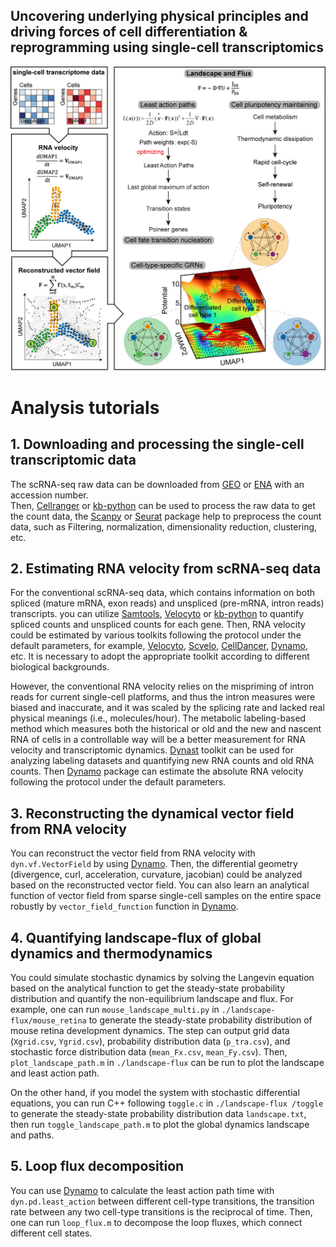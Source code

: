 ## Uncovering underlying physical principles and driving forces of cell differentiation & reprogramming using single-cell transcriptomics

![image](https://github.com/Zhu-1998/celldevelopment/blob/main/Graph.jpg)

# Analysis tutorials
## 1. Downloading and processing the single-cell transcriptomic data
The scRNA-seq raw data can be downloaded from [GEO](https://www.ncbi.nlm.nih.gov/geo/) or [ENA](https://www.ebi.ac.uk/ena/browser/home) with an accession number.  
Then, [Cellranger](https://github.com/10XGenomics/cellranger) or [kb-python](https://github.com/pachterlab/kb_python) can be used to process the raw data to get the count data, the [Scanpy](https://github.com/scverse/scanpy) or [Seurat](https://github.com/satijalab/seurat) package help to preprocess the count data, such as Filtering, normalization, dimensionality reduction, clustering, etc.

## 2. Estimating RNA velocity from scRNA-seq data
For the conventional scRNA-seq data, which contains information on both spliced (mature mRNA, exon reads) and unspliced (pre-mRNA, intron reads) transcripts. you can utilize [Samtools](https://github.com/samtools/samtools), [Velocyto](https://github.com/velocyto-team/velocyto.py) or [kb-python](https://github.com/pachterlab/kb_python) to quantify spliced counts and unspliced counts for each gene. Then, RNA velocity could be estimated by various toolkits following the protocol under the default parameters, for example, [Velocyto](https://github.com/velocyto-team/velocyto.py), [Scvelo](https://github.com/theislab/scvelo), [CellDancer](https://github.com/GuangyuWangLab2021/cellDancer), [Dynamo](https://github.com/aristoteleo/dynamo-release), etc. It is necessary to adopt the appropriate toolkit according to different biological backgrounds.

However, the conventional RNA velocity relies on the mispriming of intron reads for current single-cell platforms, and thus the intron measures were biased and inaccurate, and it was scaled by the splicing rate and lacked real physical meanings (i.e., molecules/hour). The metabolic labeling-based method which measures both the historical or old and the new and nascent RNA
of cells in a controllable way will be a better measurement for RNA velocity and transcriptomic dynamics. [Dynast](https://github.com/aristoteleo/dynast-release) toolkit can be used for analyzing labeling datasets and quantifying new RNA counts and old RNA counts. Then [Dynamo](https://github.com/aristoteleo/dynamo-release) package can estimate the absolute RNA velocity
following the protocol under the default parameters.

## 3. Reconstructing the dynamical vector field from RNA velocity
You can reconstruct the vector field from RNA velocity with `dyn.vf.VectorField` by using [Dynamo](https://github.com/aristoteleo/dynamo-release). Then, the differential geometry (divergence, curl, acceleration, curvature, jacobian) could be analyzed based on the reconstructed vector field. You can also learn an analytical function of vector field from sparse single-cell samples on the entire space robustly by `vector_field_function` function in [Dynamo](https://github.com/aristoteleo/dynamo-release).

## 4. Quantifying landscape-flux of global dynamics and thermodynamics
You could simulate stochastic dynamics by solving the Langevin equation based on the analytical function to get the steady-state probability distribution and quantify the non-equilibrium landscape and flux. 
For example, one can run `mouse_landscape_multi.py` in `./landscape-flux/mouse_retina` to generate the steady-state probability distribution of mouse retina development dynamics. The step can output grid data (`Xgrid.csv`, `Ygrid.csv`), probability distribution data (`p_tra.csv`), and stochastic force distribution data (`mean_Fx.csv`, `mean_Fy.csv`). Then, `plot_landscape_path.m` in `./landscape-flux` can be run to plot the landscape and least action path.

On the other hand, if you model the system with stochastic differential equations, you can run C++ following `toggle.c` in `./landscape-flux
/toggle` to generate the steady-state probability distribution data `landscape.txt`, then run `toggle_landscape_path.m` to plot the global dynamics landscape and paths.

## 5. Loop flux decomposition
You can use [Dynamo](https://github.com/aristoteleo/dynamo-release) to calculate the least action path time with `dyn.pd.least_action` between different cell-type transitions, the transition rate between any two cell-type transitions is the reciprocal of time. Then, one can run `loop_flux.m` to decompose the loop fluxes, which connect different cell states.
